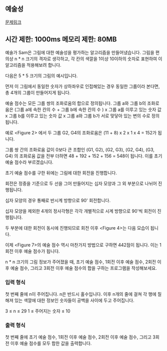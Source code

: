 ## 예술성

[문제링크](https://www.codetree.ai/training-field/frequent-problems/santa-gift-factory-2/description?page=3&pageSize=20&username=seed14)

## 시간 제한: 1000ms 메모리 제한: 80MB

예술가 Sam은 그림에 대한 예술성을 평가하는 알고리즘을 만들어냈습니다. 그림을 편의상 n * n 크기의 격자로 생각하고, 각 칸의 색깔을 1이상 10이하의 숫자로 표현하여 이 알고리즘을 적용해보려 합니다.

다음은 5 * 5 크기의 그림의 예시입니다.



먼저 이 그림에서 동일한 숫자가 상하좌우로 인접해있는 경우 동일한 그룹이라 본다면, 총 4개의 그룹이 만들어지게 됩니다.



예술 점수는 모든 그룹 쌍의 조화로움의 합으로 정의됩니다. 그룹 a와 그룹 b의 조화로움은 (그룹 a에 속한 칸의 수 + 그룹 b에 속한 칸의 수 ) x 그룹 a를 이루고 있는 숫자 값 x 그룹 b를 이루고 있는 숫자 값 x 그룹 a와 그룹 b가 서로 맞닿아 있는 변의 수로 정의됩니다.

예로 <Figure 2> 에서 두 그룹 G2, G4의 조화로움은 (11 + 8) x 2 x 1 x 4 = 152가 됩니다.



그룹 쌍 간의 조화로움 값이 0보다 큰 조합인 (G1, G2), (G2, G3), (G2, G4), (G3, G4) 의 조화로움 값을 전부 더하면 48 + 192 + 152 + 156 = 548이 됩니다. 이를 초기 예술 점수라 부르겠습니다.

초기 예술 점수를 구한 뒤에는 그림에 대한 회전을 진행합니다.

회전은 정중을 기준으로 두 선을 그어 만들어지는 십자 모양과 그 외 부분으로 나뉘어 진행됩니다.



십자 모양의 경우 통째로 반시계 방향으로 90' 회전합니다.


십자 모양을 제외한 4개의 정사각형은 각각 개별적으로 시계 방향으로 90'씩 회전이 진행됩니다.


두 부분에 대한 회전이 동시에 진행되므로 회전 이후 <Figure 4>는 다음 모습이 됩니다.



이제 <Figure 7>의 예술 점수 역시 마찬가지 방법으로 구하면 442점이 됩니다. 이는 1회전 이후 예술 점수가 됩니다.

n * n 크기의 그림 정보가 주어졌을 때, 초기 예술 점수, 1회전 이후 예술 점수, 2회전 이후 예술 점수, 그리고 3회전 이후 예술 점수의 합을 구하는 프로그램을 작성해보세요.

### 입력 형식
첫 번째 줄에 n이 주어집니다. n은 반드시 홀수입니다.
이후 n개의 줄에 걸쳐 각 행에 칠해져 있는 색깔에 대한 정보인 숫자들이 공백을 사이에 두고 주어집니다.

3 ≤ n ≤ 29
1 ≤ 주어지는 숫자 ≤ 10

### 출력 형식
첫 번째 줄에 초기 예술 점수, 1회전 이후 예술 점수, 2회전 이후 예술 점수, 그리고 3회전 이후 예술 점수를 모두 합한 값을 출력합니다.
